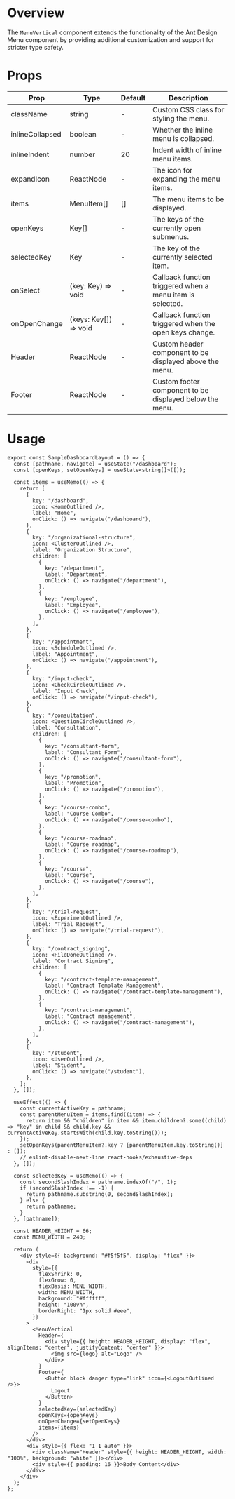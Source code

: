 # Overview

The `MenuVertical` component extends the functionality of the Ant Design Menu component by providing additional customization and support for stricter type safety.

# Props

| Prop            | Type                  | Default | Description                                               |
| --------------- | --------------------- | ------- | --------------------------------------------------------- |
| className       | string                | -       | Custom CSS class for styling the menu.                    |
| inlineCollapsed | boolean               | -       | Whether the inline menu is collapsed.                     |
| inlineIndent    | number                | 20      | Indent width of inline menu items.                        |
| expandIcon      | ReactNode             | -       | The icon for expanding the menu items.                    |
| items           | MenuItem<Key>[]       | []      | The menu items to be displayed.                           |
| openKeys        | Key[]                 | -       | The keys of the currently open submenus.                  |
| selectedKey     | Key                   | -       | The key of the currently selected item.                   |
| onSelect        | (key: Key) => void    | -       | Callback function triggered when a menu item is selected. |
| onOpenChange    | (keys: Key[]) => void | -       | Callback function triggered when the open keys change.    |
| Header          | ReactNode             | -       | Custom header component to be displayed above the menu.   |
| Footer          | ReactNode             | -       | Custom footer component to be displayed below the menu.   |

# Usage

```tsx
export const SampleDashboardLayout = () => {
  const [pathname, navigate] = useState("/dashboard");
  const [openKeys, setOpenKeys] = useState<string[]>([]);

  const items = useMemo(() => {
    return [
      {
        key: "/dashboard",
        icon: <HomeOutlined />,
        label: "Home",
        onClick: () => navigate("/dashboard"),
      },
      {
        key: "/organizational-structure",
        icon: <ClusterOutlined />,
        label: "Organization Structure",
        children: [
          {
            key: "/department",
            label: "Department",
            onClick: () => navigate("/department"),
          },
          {
            key: "/employee",
            label: "Employee",
            onClick: () => navigate("/employee"),
          },
        ],
      },
      {
        key: "/appointment",
        icon: <ScheduleOutlined />,
        label: "Appointment",
        onClick: () => navigate("/appointment"),
      },
      {
        key: "/input-check",
        icon: <CheckCircleOutlined />,
        label: "Input Check",
        onClick: () => navigate("/input-check"),
      },
      {
        key: "/consultation",
        icon: <QuestionCircleOutlined />,
        label: "Consultation",
        children: [
          {
            key: "/consultant-form",
            label: "Consultant Form",
            onClick: () => navigate("/consultant-form"),
          },
          {
            key: "/promotion",
            label: "Promotion",
            onClick: () => navigate("/promotion"),
          },
          {
            key: "/course-combo",
            label: "Course Combo",
            onClick: () => navigate("/course-combo"),
          },
          {
            key: "/course-roadmap",
            label: "Course roadmap",
            onClick: () => navigate("/course-roadmap"),
          },
          {
            key: "/course",
            label: "Course",
            onClick: () => navigate("/course"),
          },
        ],
      },
      {
        key: "/trial-request",
        icon: <ExperimentOutlined />,
        label: "Trial Request",
        onClick: () => navigate("/trial-request"),
      },
      {
        key: "/contract_signing",
        icon: <FileDoneOutlined />,
        label: "Contract Signing",
        children: [
          {
            key: "/contract-template-management",
            label: "Contract Template Management",
            onClick: () => navigate("/contract-template-management"),
          },
          {
            key: "/contract-management",
            label: "Contract management",
            onClick: () => navigate("/contract-management"),
          },
        ],
      },
      {
        key: "/student",
        icon: <UserOutlined />,
        label: "Student",
        onClick: () => navigate("/student"),
      },
    ];
  }, []);

  useEffect(() => {
    const currentActiveKey = pathname;
    const parentMenuItem = items.find((item) => {
      return item && "children" in item && item.children?.some((child) => "key" in child && child.key && currentActiveKey.startsWith(child.key.toString()));
    });
    setOpenKeys(parentMenuItem?.key ? [parentMenuItem.key.toString()] : []);
    // eslint-disable-next-line react-hooks/exhaustive-deps
  }, []);

  const selectedKey = useMemo(() => {
    const secondSlashIndex = pathname.indexOf("/", 1);
    if (secondSlashIndex !== -1) {
      return pathname.substring(0, secondSlashIndex);
    } else {
      return pathname;
    }
  }, [pathname]);

  const HEADER_HEIGHT = 66;
  const MENU_WIDTH = 240;

  return (
    <div style={{ background: "#f5f5f5", display: "flex" }}>
      <div
        style={{
          flexShrink: 0,
          flexGrow: 0,
          flexBasis: MENU_WIDTH,
          width: MENU_WIDTH,
          background: "#ffffff",
          height: "100vh",
          borderRight: "1px solid #eee",
        }}
      >
        <MenuVertical
          Header={
            <div style={{ height: HEADER_HEIGHT, display: "flex", alignItems: "center", justifyContent: "center" }}>
              <img src={logo} alt="Logo" />
            </div>
          }
          Footer={
            <Button block danger type="link" icon={<LogoutOutlined />}>
              Logout
            </Button>
          }
          selectedKey={selectedKey}
          openKeys={openKeys}
          onOpenChange={setOpenKeys}
          items={items}
        />
      </div>
      <div style={{ flex: "1 1 auto" }}>
        <div className="Header" style={{ height: HEADER_HEIGHT, width: "100%", background: "white" }}></div>
        <div style={{ padding: 16 }}>Body Content</div>
      </div>
    </div>
  );
};
```
